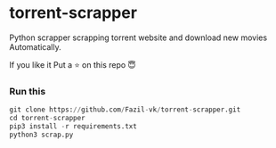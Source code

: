 # torrent-scrapper
Python scrapper scrapping torrent website and download new movies Automatically.

If you like it Put a ⭐ on this repo 😇

### Run this
```py
git clone https://github.com/Fazil-vk/torrent-scrapper.git
cd torrent-scrapper
pip3 install -r requirements.txt
python3 scrap.py
```
